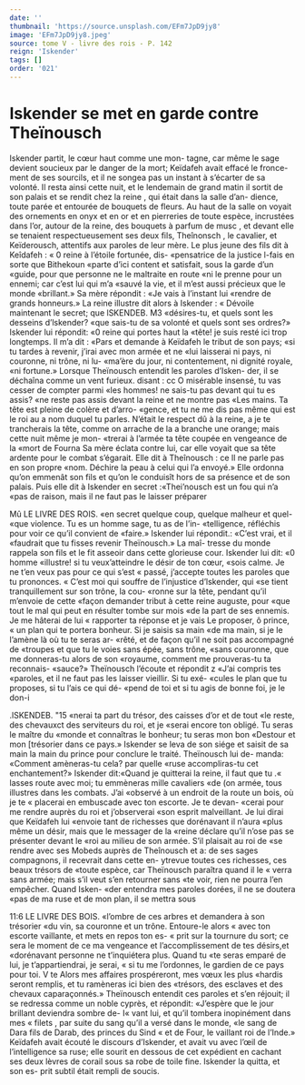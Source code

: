 ```yaml
---
date: ''
thumbnail: 'https://source.unsplash.com/EFm7JpD9jy8'
image: 'EFm7JpD9jy8.jpeg'
source: tome V - livre des rois - P. 142
reign: 'Iskender'
tags: []
order: '021'
---
```


# Iskender se met en garde contre Theïnousch

Iskender partit, le cœur haut comme une mon- tagne, car même le sage devient soucieux par le danger de la mort; Keïdafeh avait effacé le fronce- ment de ses sourcils, et il ne songea pas un instant à s’écarter de sa volonté. Il resta ainsi cette nuit, et
le lendemain de grand matin il sortit de son palais et se rendit chez la reine , qui était dans la salle d’an- dience, toute parée et entourée de bouquets de fleurs.
Au haut de la salle on voyait des ornements en onyx et en or et en pierreries de toute espèce, incrustées dans l’or, autour de la reine, des bouquets à parfum
de musc , et devant elle se tenaient respectueusement
ses deux fils, Theînonsch , le cavalier, et Keïderousch,
attentifs aux paroles de leur mère. Le plus jeune des fils dit à Keîdafeh : « 0 reine à l’étoile fortunée, dis-
«pensatrice de la justice l-fais en sorte que Bithekoun
«parte d’ici content et satisfait, sous la garde d’un
«guide, pour que personne ne le maltraite en route «ni le prenne pour un ennemi; car c’est lui qui m’a
«sauvé la vie, et il m’est aussi précieux que le monde «brillant.» Sa mère répondit : «Je vais à l’instant lui
«rendre de grands honneurs.» La reine illustre dit alors à Iskender : « Dévoile maintenant le secret; que
lSKENDEB. M3 «désires-tu, et quels sont les desseins d’lskender?
«que sais-tu de sa volonté et quels sont ses ordres?» Iskender lui répondit: «0 reine qui portes haut la «tête! je suis resté ici trop longtemps. Il m’a dit : «Pars et demande à Keïdafeh le tribut de son pays; «si tu tardes à revenir, j’irai avec mon armée et ne
«lui laisserai ni pays, ni couronne, ni trône, ni lu- «ma’ère du jour, ni contentement, ni dignité royale,
«ni fortune.»
Lorsque Theïnousch entendit les paroles d’Isken-
der, il se déchaîna comme un vent furieux. disant :
cc O misérable insensé, tu vas cesser de compter parmi «les hommes! ne sais-tu pas devant qui tu es assis? «ne reste pas assis devant la reine et ne montre pas «Les mains. Ta tête est pleine de colère et d’arro- «gence, et tu ne me dis pas même qui est le roi au
a nom duquel tu parles. N’était le respect dû à la reine,
a je te trancherais la tête, comme on arrache de la a branche une orange; mais cette nuit même je mon- «trerai à l’armée ta tête coupée en vengeance de la
«mort de Fourna Sa mère éclata contre lui, car elle voyait que sa tête ardente pour le combat s’égarait.
Elle dit à Theînousch : ce Il ne parle pas en son propre «nom. Déchire la peau à celui qui l’a envoyé.» Elle
ordonna qu’on emmenât son fils et qu’on le conduisît
hors de sa présence et de son palais. Puis elle dit à Iskender en secret :«Thei’nousch est un fou qui n’a
«pas de raison, mais il ne faut pas le laisser préparer

Mû LE LIVRE DES ROIS.
«en secret quelque coup, quelque malheur et quel- «que violence. Tu es un homme sage, tu as de l’in- «telligence, réfléchis pour voir ce qu’il convient de
«faire.» Iskender lui répondit.: «C’est vrai, et il
«faudrait que tu fisses revenir Theïnousch.» La maî-
tresse du monde rappela son fils et le fit asseoir dans
cette glorieuse cour. Iskender lui dit: «0 homme «illustre! si tu veux’atteindre le désir de ton cœur,
«sois calme. Je ne t’en veux pas pour ce qui s’est « passé, j’accepte toutes les paroles que tu prononces. « C’est moi qui souffre de l’injustice d’lskender, qui
«se tient tranquillement sur son trône, la cou- «ronne sur la tête, pendant qu’il m’envoie de cette
«façon demander tribut à cette reine auguste, pour «que tout le mal qui peut en résulter tombe sur mois «de la part de ses ennemis. Je me hâterai de lui
« rapporter ta réponse et je vais Le proposer, ô prince,
« un plan qui te portera bonheur. Si je saisis sa main «de ma main, si je le l’amène là où tu te seras ar-
«rêté, et de façon qu’il ne soit pas accompagné de
«troupes et que tu le voies sans épée, sans trône,
«sans couronne, que me donneras-tu alors de son
«royaume, comment me prouveras-tu ta reconnais- «sauce?»
Theïnousch l’écoute et répondit z «J’ai compris tes
«paroles, et il ne faut pas les laisser vieillir. Si tu exé- «cules le plan que tu proposes, si tu l’ais ce qui dé- «pend de toi et si tu agis de bonne foi, je le don-i

.lSKENDEB. "15 «nerai ta part du trésor, des caisses d’or et de tout
«le reste, des chevauxct des serviteurs du roi, et je «serai encore ton obligé. Tu seras le maître du «monde et connaîtras le bonheur; tu seras mon bon «Destour et mon [trésorier dans ce pays.» Iskender
se leva de son siége et saisit de sa main la main du prince pour conclure le traité. Theïnousch lui de- manda: «Comment amèneras-tu cela? par quelle «ruse accompliras-tu cet enchantement?» Iskender dit:«Quand je quitterai la reine, il faut que tu .« lasses route avec moi; tu emmèneras mille cavaliers «de (on armée, tous illustres dans les combats. J’ai «observé à un endroit de la route un bois, où je te
« placerai en embuscade avec ton escorte. Je te devan- «cerai pour me rendre auprès du roi et j’observerai «son esprit malveillant. Je lui dirai que Keïdafeh lui «envoie tant de richesses que dorénavant il n’aura
«plus même un désir, mais que le messager de la «reine déclare qu’il n’ose pas se présenter devant le
«roi au milieu de son armée. S’il plaisait au roi de «se rendre avec ses Mobeds auprès de Theînousch et
a: de ses sages compagnons, il recevrait dans cette en- ytrevue toutes ces richesses, ces beaux trésors de «toute espèce, car Theïnousch paraîtra quand il le
« verra sans armée; mais s’il veut s’en retourner sans
«te voir, rien ne pourra l’en empêcher. Quand Isken- «der entendra mes paroles dorées, il ne se doutera «pas de ma ruse et de mon plan, il se mettra sous

11:6 LE LIVRE DES BOIS. «l’ombre de ces arbres et demandera à son trésorier
«du vin, sa couronne et un trône. Entoure-le alors « avec ton escorte vaillante, et mets en repos ton es- « prit sur la tournure du sort; ce sera le moment de ce ma vengeance et l’accomplissement de tes désirs,et «dorénavant personne ne t’inquiétera plus. Quand tu
«te seras emparé de lui, je t’appartiendrai, je serai,
« si tu me l’ordonnes, le gardien de ce pays pour toi. V te Alors mes affaires prospéreront, mes vœux les plus «hardis seront remplis, et tu ramèneras ici bien des «trésors, des esclaves et des chevaux caparaçonnés.»
Theïnousch entendit ces paroles et s’en réjouit; il
se redressa comme un noble cyprès, et répondit: «J’espère que le jour brillant deviendra sombre de-
I« vant lui, et qu’il tombera inopinément dans mes
« filets , par suite du sang qu’il a versé dans le monde,
«le sang de Dara fils de Darab, des princes du Sind « et de Four, le vaillant roi de l’Inde.» Keïdafeh avait
écouté le discours d’Iskender, et avait vu avec l’œil
de l’intelligence sa ruse; elle sourit en dessous de cet expédient en cachant ses deux lèvres de corail sous
sa robe de toile fine. Iskender la quitta, et son es-
prit subtil était rempli de soucis.
